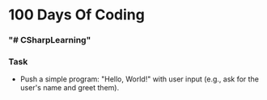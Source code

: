 # 100 Days Of Coding # 
###  "# CSharpLearning" ###


###         Task       ###



-  Push a simple program:
   "Hello, World!" with user input (e.g., ask for the user's name and greet them).
